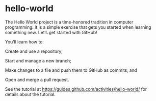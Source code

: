 # hello-world
The Hello World project is a time-honored tradition in computer programming. It is a simple exercise that gets you started when learning something new. Let’s get started with GitHub!

You’ll learn how to:

Create and use a repository;

Start and manage a new branch;

Make changes to a file and push them to GitHub as commits; and

Open and merge a pull request.

See the tutorial at https://guides.github.com/activities/hello-world/ for details about the tutorial.
